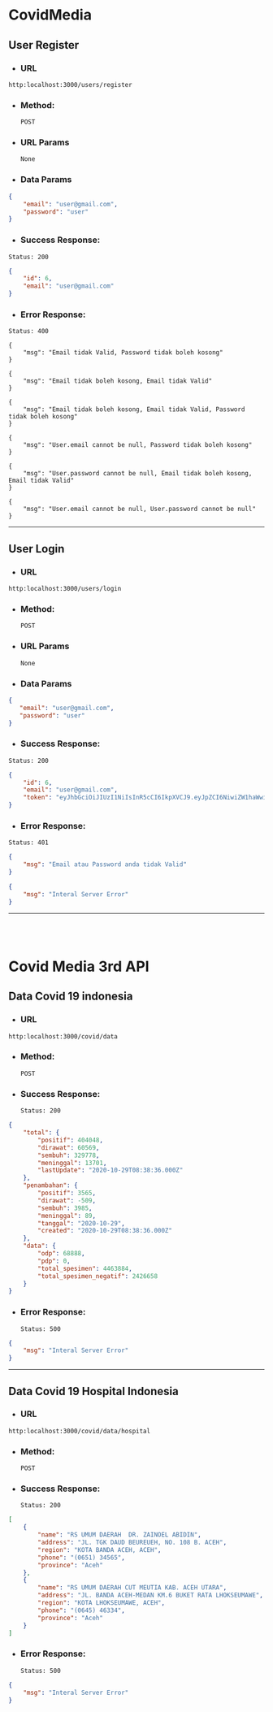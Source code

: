 # CovidMedia

## User Register

* ### URL

```
http:localhost:3000/users/register
```

* ### Method:

    `POST`

* ### URL Params

    `None`

* ### Data Params

```json
{
    "email": "user@gmail.com",
    "password": "user"
}
```

* ### Success Response:

`Status: 200`
```json
{
    "id": 6,
    "email": "user@gmail.com"
}
```
* ### Error Response:

`Status: 400`
```
{
    "msg": "Email tidak Valid, Password tidak boleh kosong"
}

{
    "msg": "Email tidak boleh kosong, Email tidak Valid"
}

{
    "msg": "Email tidak boleh kosong, Email tidak Valid, Password tidak boleh kosong"
}

{
    "msg": "User.email cannot be null, Password tidak boleh kosong"
}

{
    "msg": "User.password cannot be null, Email tidak boleh kosong, Email tidak Valid"
}

{
    "msg": "User.email cannot be null, User.password cannot be null"
}
```
----------------------------------

## User Login

* ### URL

```http
http:localhost:3000/users/login
```

* ### Method:

    `POST`

* ### URL Params

    `None`

* ### Data Params

 ```json
{
    "email": "user@gmail.com",
    "password": "user"
}
```

* ### Success Response:

`Status: 200`
```json
{
    "id": 6,
    "email": "user@gmail.com",
    "token": "eyJhbGciOiJIUzI1NiIsInR5cCI6IkpXVCJ9.eyJpZCI6NiwiZW1haWwiOiJuYWltQGdtYWlsLmNvbSIsImlhdCI6MTYwNDA0MTMzOH0.nusWIqZFrLAO7T1Lz5V4GZaG2x3IKDpYytqCGRwkl3o"
}
```
* ### Error Response:

`Status: 401`
```json
{
    "msg": "Email atau Password anda tidak Valid"
}

{
    "msg": "Interal Server Error"
}
```

----------------------------------------------
<br>
<br>

# Covid Media 3rd API

## Data Covid 19 indonesia

* ### URL
```http
http:localhost:3000/covid/data
```

* ### Method:

    `POST`

* ### Success Response:

    `Status: 200`

```json
{
    "total": {
        "positif": 404048,
        "dirawat": 60569,
        "sembuh": 329778,
        "meninggal": 13701,
        "lastUpdate": "2020-10-29T08:38:36.000Z"
    },
    "penambahan": {
        "positif": 3565,
        "dirawat": -509,
        "sembuh": 3985,
        "meninggal": 89,
        "tanggal": "2020-10-29",
        "created": "2020-10-29T08:38:36.000Z"
    },
    "data": {
        "odp": 68888,
        "pdp": 0,
        "total_spesimen": 4463884,
        "total_spesimen_negatif": 2426658
    }
}
```
* ### Error Response:

    `Status: 500`
```json
{
    "msg": "Interal Server Error"
}
```

--------------------------------------------------

## Data Covid 19 Hospital Indonesia

* ### URL
```http
http:localhost:3000/covid/data/hospital
```

* ### Method:

    `POST`

* ### Success Response:

    `Status: 200`

```json
[
    {
        "name": "RS UMUM DAERAH  DR. ZAINOEL ABIDIN",
        "address": "JL. TGK DAUD BEUREUEH, NO. 108 B. ACEH",
        "region": "KOTA BANDA ACEH, ACEH",
        "phone": "(0651) 34565",
        "province": "Aceh"
    },
    {
        "name": "RS UMUM DAERAH CUT MEUTIA KAB. ACEH UTARA",
        "address": "JL. BANDA ACEH-MEDAN KM.6 BUKET RATA LHOKSEUMAWE",
        "region": "KOTA LHOKSEUMAWE, ACEH",
        "phone": "(0645) 46334",
        "province": "Aceh"
    }
]
```
* ### Error Response:

    `Status: 500`
```json
{
    "msg": "Interal Server Error"
}
```
